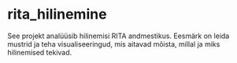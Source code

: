 # rita_hilinemine

See projekt analüüsib hilinemisi RITA andmestikus. 
Eesmärk on leida mustrid ja teha visualiseeringud, mis aitavad mõista, millal ja miks hilinemised tekivad.

